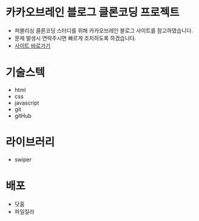 # 카카오브레인 블로그 클론코딩 프로젝트

- 퍼블리싱 클론코딩 스터디를 위해 카카오브레인 블로그 사이트를 참고하였습니다.
- 문제 발생시 연락주시면 빠르게 조치하도록 하겠습니다.
- [사이트 바로가기](http://joona0306.dothome.co.kr/www/index.html)

# 기술스텍

- html
- css
- javascript
- git
- gitHub

# 라이브러리

- swiper

# 배포

- 닷홈
- 파일질라
